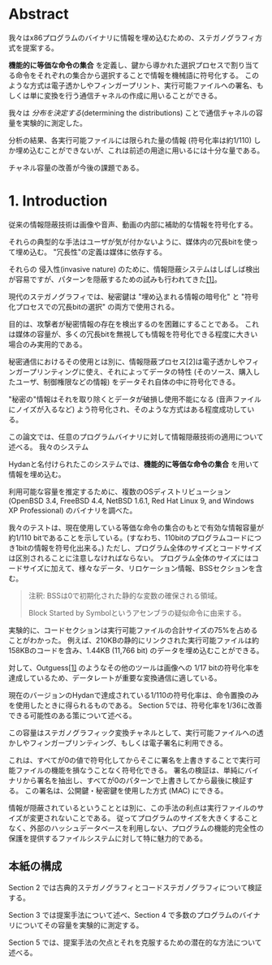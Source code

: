 # Abstract

我々はx86プログラムのバイナリに情報を埋め込むための、ステガノグラフィ方式を提案する。

<!-- textlint-disable -->

**機能的に等価な命令の集合** を定義し、鍵から導かれた選択プロセスで割り当てる命令をそれぞれの集合から選択することで情報を機械語に符号化する。
このような方式は電子透かしやフィンガープリント、実行可能ファイルへの署名、もしくは単に変換を行う通信チャネルの作成に用いることができる。

<!-- textlint-enable -->

我々は *分布を決定する*(determining the distributions) ことで通信チャネルの容量を実験的に測定した。

分析の結果、各実行可能ファイルには限られた量の情報 (符号化率は約1/110) しか埋め込むことができないが、これは前述の用途に用いるには十分な量である。

チャネル容量の改善が今後の課題である。

# 1. Introduction

従来の情報隠蔽技術は画像や音声、動画の内部に補助的な情報を符号化する。

それらの典型的な手法はユーザが気が付かないように、媒体内の冗長bitを使って埋め込む。
"冗長性"の定義は媒体に依存する。

それらの 侵入性(invasive nature) のために、情報隠蔽システムはしばしば検出が容易ですが、パターンを隠蔽するための試みも行われてきた[[1]](#bib-1)。

現代のステガノグラフィでは、秘密鍵は "埋め込まれる情報の暗号化" と "符号化プロセスでの冗長bitの選択" の両方で使用される。

目的は、攻撃者が秘密情報の存在を検出するのを困難にすることである。
これは媒体の容量が、多くの冗長bitを無視しても情報を符号化できる程度に大きい場合のみ実用的である。

秘密通信におけるその使用とは別に、情報隠蔽プロセス[2]は電子透かしやフィンガープリンティングに使え、それによってデータの特性 (そのソース、購入したユーザ、制御権限などの情報) をデータそれ自体の中に符号化できる。

<!-- textlint-disable preset-japanese/no-doubled-joshi -->
"秘密の"情報はそれを取り除くとデータが破損し使用不能になる (音声ファイルにノイズが入るなど) よう符号化され、そのような方式はある程度成功している。
<!-- textlint-enable preset-japanese/no-doubled-joshi -->

この論文では、任意のプログラムバイナリに対して情報隠蔽技術の適用について述べる。
我々のシステム

Hydanと名付けられたこのシステムでは、**機能的に等価な命令の集合** を用いて情報を埋め込む。

利用可能な容量を推定するために、複数のOSディストリビューション (OpenBSD 3.4, FreeBSD 4.4, NetBSD 1.6.1, Red Hat Linux 9, and Windows XP Professional) のバイナリを調べた。

我々のテストは、現在使用している等価な命令の集合のもとで有効な情報容量が約1/110 bitであることを示している。(すなわち、110bitのプログラムコードにつき1bitの情報を符号化出来る。)
ただし、プログラム全体のサイズとコードサイズは区別されることに注意しなければならない。
プログラム全体のサイズにはコードサイズに加えて、様々なデータ、リロケーション情報、BSSセクションを含む。

> 注釈: BSSは0で初期化された静的な変数の確保される領域。
>
> Block Started by Symbolというアセンブラの疑似命令に由来する。

実験的に、コードセクションは実行可能ファイルの合計サイズの75%を占めることがわかった。
例えば、210KBの静的にリンクされた実行可能ファイルは約158KBのコードを含み、1.44KB (11,766 bit) のデータを埋め込むことができる。

対して、Outguess[[1]](#bib-1) のようなその他のツールは画像への 1/17 bitの符号化率を達成しているため、データレートが重要な変換通信に適している。

現在のバージョンのHydanで達成されている1/110の符号化率は、命令置換のみを使用したときに得られるものである。
Section 5では、符号化率を1/36に改善できる可能性のある策について述べる。

この容量はステガノグラフィック変換チャネルとして、実行可能ファイルへの透かしやフィンガープリンティング、もしくは電子署名に利用できる。

これは、すべてが0の値で符号化してからそこに署名を上書きすることで実行可能ファイルの機能を損なうことなく符号化できる。
署名の検証は、単純にバイナリから署名を抽出し、すべてが0のパターンで上書きしてから最後に検証する。
この署名は、公開鍵・秘密鍵を使用した方式 (MAC) にできる。

情報が隠蔽されているということとは別に、この手法の利点は実行ファイルのサイズが変更されないことである。
従ってプログラムのサイズを大きくすることなく、外部のハッシュデータベースを利用しない、プログラムの機能的完全性の保護を提供するファイルシステムに対して特に魅力的である。

## 本紙の構成

Section 2 では古典的ステガノグラフィとコードステガノグラフィについて検証する。

Section 3 では提案手法について述べ、Section 4 で多数のプログラムのバイナリについてその容量を実験的に測定する。

Section 5 では、提案手法の欠点とそれを克服するための潜在的な方法について述べる。
